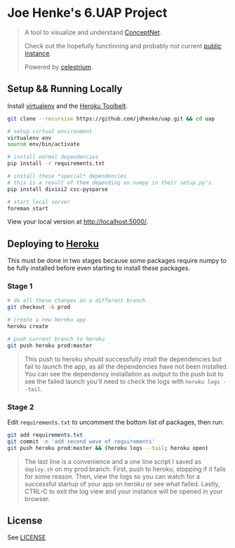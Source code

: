 Joe Henke's 6.UAP Project
=========================

> A tool to visualize and understand [ConceptNet](http://conceptnet5.media.mit.edu/).
>
> Check out the hopefully functioning and probably not current [public instance](http://conceptnet.herokuapp.com/).
>
> Powered by [celestrium](https://github.com/jdhenke/celestrium).
>
> 

## Setup && Running Locally

Install [virtualenv](https://pypi.python.org/pypi/virtualenv) and the [Heroku Toolbelt](https://toolbelt.heroku.com/).

```bash
git clone --recursive https://github.com/jdhenke/uap.git && cd uap

# setup virtual environment
virtualenv env
source env/bin/activate

# install normal dependencies
pip install -r requirements.txt

# install these *special* dependencies
# this is a result of them depending on numpy in their setup.py's
pip install divisi2 csc-pysparse

# start local server
foreman start
```

View your local version at [http://localhost:5000/](http://localhost:5000/).

## Deploying to [Heroku](https://www.heroku.com/)

This must be done in two stages because some packages require numpy to be fully installed before even starting to install these packages.

### Stage 1

```bash
# do all these changes on a different branch
git checkout -b prod

# create a new heroku app
heroku create

# push current branch to heroku
git push heroku prod:master
```

> This push to heroku should successfully intall the dependencies but fail to launch the app, as all the dependencies have not been installed.
> You can see the dependency installation as output to the push but to see the failed launch you'll need to check the logs with `heroku logs --tail`.

### Stage 2

Edit `requirements.txt` to uncomment the bottom list of packages, then run:

```bash
git add requirements.txt
git commit -m 'add second wave of requirements'
git push heroku prod:master && (heroku logs --tail; heroku open)
```

> The last line is a convenience and a one line script I saved as `deploy.sh` on my prod branch.
> First, push to heroku, stopping if it fails for some reason.
> Then, view the logs so you can watch for a successful startup of your app on heroku or see what failed.
> Lastly, CTRL-C to exit the log view and your instance will be opened in your browser.

## License

See [LICENSE](./LICENSE)
